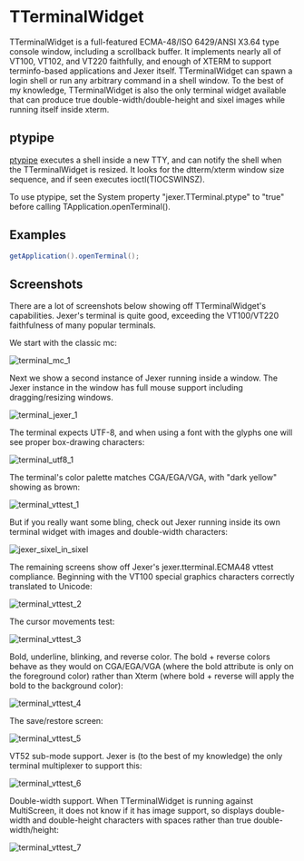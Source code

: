 TTerminalWidget
===============

TTerminalWidget is a full-featured ECMA-48/ISO 6429/ANSI X3.64 type console window, including a scrollback buffer.  It implements nearly all of VT100, VT102, and VT220 faithfully, and enough of XTERM to support terminfo-based applications and Jexer itself.  TTerminalWidget can spawn a login shell or run any arbitrary command in a shell window.  To the best of my knowledge, TTerminalWidget is also the only terminal widget available that can produce true double-width/double-height and sixel images while running itself inside xterm.

ptypipe
-------

[ptypipe](https://gitlab.com/klamonte/ptypipe) executes a shell inside a new TTY, and can notify the shell when the TTerminalWidget is resized.  It looks for the dtterm/xterm window size sequence, and if seen executes ioctl(TIOCSWINSZ).

To use ptypipe, set the System property "jexer.TTerminal.ptype" to "true" before calling TApplication.openTerminal().

Examples
--------

```java
getApplication().openTerminal();
```

Screenshots
-----------

There are a lot of screenshots below showing off TTerminalWidget's capabilities.  Jexer's terminal is quite good, exceeding the VT100/VT220 faithfulness of many popular terminals.

We start with the classic mc:

![terminal_mc_1](uploads/1246eaae875db6637ad9e9617a472ae5/terminal_mc_1.png)

Next we show a second instance of Jexer running inside a window.  The Jexer instance in the window has full mouse support including dragging/resizing windows.

![terminal_jexer_1](uploads/e5e8a2d7bd0b10fc6ff8d0b1fc9221bf/terminal_jexer_1.png)

The terminal expects UTF-8, and when using a font with the glyphs one will see proper box-drawing characters:

![terminal_utf8_1](uploads/cd1e749c788730d49e94cbaa715c1803/terminal_utf8_1.png)

The terminal's color palette matches CGA/EGA/VGA, with "dark yellow" showing as brown:

![terminal_vttest_1](uploads/46fec1da96953d53958865e51e9bd46e/terminal_vttest_1.png)

But if you really want some bling, check out Jexer running inside its own terminal widget with images and double-width characters:

![jexer_sixel_in_sixel](uploads/af639740fd2777e16b224dbb71a78857/jexer_sixel_in_sixel.png)

The remaining screens show off Jexer's jexer.tterminal.ECMA48 vttest compliance.  Beginning with the VT100 special graphics characters correctly translated to Unicode:

![terminal_vttest_2](uploads/1fd7a58c323ce8893f4d7554d7f376b2/terminal_vttest_2.png)

The cursor movements test:

![terminal_vttest_3](uploads/33b776816fd67a77e19fc0e9acb0b9d7/terminal_vttest_3.png)

Bold, underline, blinking, and reverse color.  The bold + reverse colors behave as they would on CGA/EGA/VGA (where the bold attribute is only on the foreground color) rather than Xterm (where bold + reverse will apply the bold to the background color):

![terminal_vttest_4](uploads/b6da46a049ab514c08d1298acb7e0f51/terminal_vttest_4.png)

The save/restore screen:

![terminal_vttest_5](uploads/ad34ae90bd782ad03f7c260c92a648f8/terminal_vttest_5.png)

VT52 sub-mode support.  Jexer is (to the best of my knowledge) the only terminal multiplexer to support this:

![terminal_vttest_6](uploads/32d9df6af3f1d11d3ffffc5d700da690/terminal_vttest_6.png)

Double-width support.  When TTerminalWidget is running against MultiScreen, it does not know if it has image support, so displays double-width and double-height characters with spaces rather than true double-width/height:

![terminal_vttest_7](uploads/76f420ceaace4c65bd4cb1f051e57fe4/terminal_vttest_7.png)

